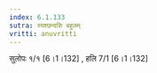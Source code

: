 ```yaml
---
index: 6.1.133
sutra: स्यश्छन्दसि बहुलम्
vritti: anuvritti
---
```


सुलोपः १/१ [6।1।132] , हलि 7/1 [6।1।132]